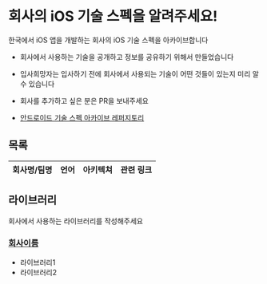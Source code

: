 # 회사의 iOS 기술 스펙을 알려주세요!
한국에서 iOS 앱을 개발하는 회사의 iOS 기술 스펙을 아카이브합니다

- 회사에서 사용하는 기술을 공개하고 정보를 공유하기 위해서 만들었습니다
- 입사희망자는 입사하기 전에 회사에서 사용되는 기술이 어떤 것들이 있는지 미리 알 수 있습니다
- 회사를 추가하고 싶은 분은 PR을 보내주세요

- [안드로이드 기술 스펙 아카이브 레퍼지토리](https://github.com/sjjeong/android-tech-spec-in-korea-company)

## 목록
|회사명/팀명|언어|아키텍쳐|관련 링크|
|:-:|:-:|:-:|:-:|

## 라이브러리
회사에서 사용하는 라이브러리를 작성해주세요

### [회사이름](/)
- 라이브러리1
- 라이브러리2
